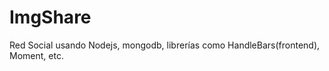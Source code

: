 # ImgShare
<p>Red Social usando Nodejs, mongodb, librerías como HandleBars(frontend), Moment, etc.</p>
